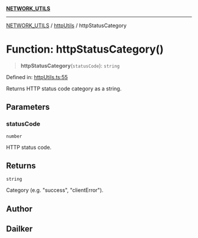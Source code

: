 [**NETWORK_UTILS**](../../README.md)

***

[NETWORK_UTILS](../../README.md) / [httpUtils](../README.md) / httpStatusCategory

# Function: httpStatusCategory()

> **httpStatusCategory**(`statusCode`): `string`

Defined in: [httpUtils.ts:55](https://github.com/dailker/everyutil/blob/cee559aadda9e0c298e06364cba9020e97a8b19b/src/network/httpUtils.ts#L55)

Returns HTTP status code category as a string.

## Parameters

### statusCode

`number`

HTTP status code.

## Returns

`string`

Category (e.g. "success", "clientError").

## Author

## Dailker
